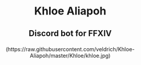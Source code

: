# <p align="center">Khloe Aliapoh</p>
## <p align="center">Discord bot for FFXIV</p>
<p align="center">(https://raw.githubusercontent.com/veldrich/Khloe-Aliapoh/master/Khloe/khloe.jpg)</p>
